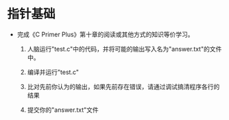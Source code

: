 # 指针基础

- 完成《C Primer Plus》第十章的阅读或其他方式的知识等价学习。

  1. 人脑运行"test.c"中的代码，并将可能的输出写入名为"answer.txt"的文件中。

  2. 编译并运行"test.c"

  3. 比对先前你认为的输出，如果先前存在错误，请通过调试搞清程序各行的结果

  4. 提交你的"answer.txt"文件

